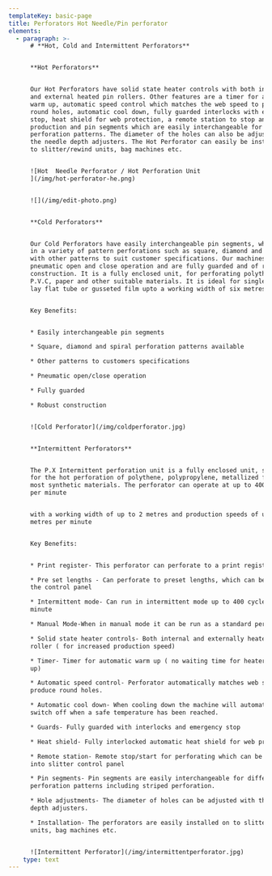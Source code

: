 ```yaml
---
templateKey: basic-page
title: Perforators Hot Needle/Pin perforator
elements:
  - paragraph: >-
      # **Hot, Cold and Intermittent Perforators**


      **Hot Perforators**


      Our Hot Perforators have solid state heater controls with both internal
      and external heated pin rollers. Other features are a timer for automatic
      warm up, automatic speed control which matches the web speed to produce
      round holes, automatic cool down, fully guarded interlocks with emergency
      stop, heat shield for web protection, a remote station to stop and start
      production and pin segments which are easily interchangeable for different
      perforation patterns. The diameter of the holes can also be adjusted with
      the needle depth adjusters. The Hot Perforator can easily be installed on
      to slitter/rewind units, bag machines etc.


      ![Hot  Needle Perforator / Hot Perforation Unit
      ](/img/hot-perforator-he.png)


      ![](/img/edit-photo.png)


      **Cold Perforators**


      Our Cold Perforators have easily interchangeable pin segments, which come
      in a variety of pattern perforations such as square, diamond and spiral,
      with other patterns to suit customer specifications. Our machines have a
      pneumatic open and close operation and are fully guarded and of robust
      construction. It is a fully enclosed unit, for perforating polythene,
      P.V.C, paper and other suitable materials. It is ideal for single wound,
      lay flat tube or gusseted film upto a working width of six metres.


      Key Benefits:


      * Easily interchangeable pin segments

      * Square, diamond and spiral perforation patterns available

      * Other patterns to customers specifications

      * Pneumatic open/close operation

      * Fully guarded

      * Robust construction


      ![Cold Perforator](/img/coldperforator.jpg)


      **Intermittent Perforators**


      The P.X Intermittent perforation unit is a fully enclosed unit, suitable
      for the hot perforation of polythene, polypropylene, metallized film and
      most synthetic materials. The perforator can operate at up to 400 cycles
      per minute


      with a working width of up to 2 metres and production speeds of up to 200
      metres per minute


      Key Benefits:


      * Print register- This perforator can perforate to a print register mark

      * Pre set lengths - Can perforate to preset lengths, which can be set on
      the control panel

      * Intermittent mode- Can run in intermittent mode up to 400 cycles per
      minute

      * Manual Mode-When in manual mode it can be run as a standard perforator.

      * Solid state heater controls- Both internal and externally heated pin
      roller ( for increased production speed)

      * Timer- Timer for automatic warm up ( no waiting time for heater to warm
      up)

      * Automatic speed control- Perforator automatically matches web speed to
      produce round holes.

      * Automatic cool down- When cooling down the machine will automatically
      switch off when a safe temperature has been reached.

      * Guards- Fully guarded with interlocks and emergency stop

      * Heat shield- Fully interlocked automatic heat shield for web protection

      * Remote station- Remote stop/start for perforating which can be built
      into slitter control panel

      * Pin segments- Pin segments are easily interchangeable for different
      perforation patterns including striped perforation.

      * Hole adjustments- The diameter of holes can be adjusted with the needle
      depth adjusters.

      * Installation- The perforators are easily installed on to slitter/rewind
      units, bag machines etc.


      ![Intermittent Perforator](/img/intermittentperforator.jpg)
    type: text
---
```



